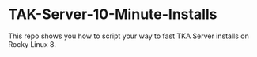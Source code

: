 # TAK-Server-10-Minute-Installs
This repo shows you how to script your way to fast TKA Server installs on Rocky Linux 8.

